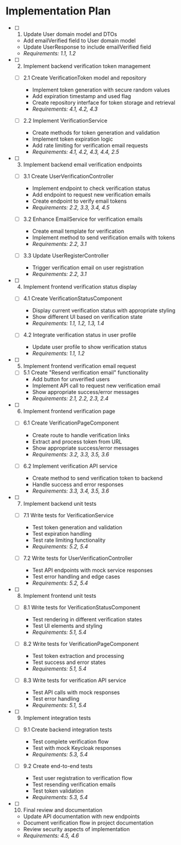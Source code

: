 # Implementation Plan

- [ ] 1. Update User domain model and DTOs
  - Add emailVerified field to User domain model
  - Update UserResponse to include emailVerified field
  - _Requirements: 1.1, 1.2_

- [ ] 2. Implement backend verification token management
  - [ ] 2.1 Create VerificationToken model and repository
    - Implement token generation with secure random values
    - Add expiration timestamp and used flag
    - Create repository interface for token storage and retrieval
    - _Requirements: 4.1, 4.2, 4.3_

  - [ ] 2.2 Implement VerificationService
    - Create methods for token generation and validation
    - Implement token expiration logic
    - Add rate limiting for verification email requests
    - _Requirements: 4.1, 4.2, 4.3, 4.4, 2.5_

- [ ] 3. Implement backend email verification endpoints
  - [ ] 3.1 Create UserVerificationController
    - Implement endpoint to check verification status
    - Add endpoint to request new verification emails
    - Create endpoint to verify email tokens
    - _Requirements: 2.2, 3.3, 3.4, 4.5_

  - [ ] 3.2 Enhance EmailService for verification emails
    - Create email template for verification
    - Implement method to send verification emails with tokens
    - _Requirements: 2.2, 3.1_

  - [ ] 3.3 Update UserRegisterController
    - Trigger verification email on user registration
    - _Requirements: 2.2, 3.1_

- [ ] 4. Implement frontend verification status display
  - [ ] 4.1 Create VerificationStatusComponent
    - Display current verification status with appropriate styling
    - Show different UI based on verification state
    - _Requirements: 1.1, 1.2, 1.3, 1.4_

  - [ ] 4.2 Integrate verification status in user profile
    - Update user profile to show verification status
    - _Requirements: 1.1, 1.2_

- [ ] 5. Implement frontend verification email request
  - [ ] 5.1 Create "Resend verification email" functionality
    - Add button for unverified users
    - Implement API call to request new verification email
    - Show appropriate success/error messages
    - _Requirements: 2.1, 2.2, 2.3, 2.4_

- [ ] 6. Implement frontend verification page
  - [ ] 6.1 Create VerificationPageComponent
    - Create route to handle verification links
    - Extract and process token from URL
    - Show appropriate success/error messages
    - _Requirements: 3.2, 3.3, 3.5, 3.6_

  - [ ] 6.2 Implement verification API service
    - Create method to send verification token to backend
    - Handle success and error responses
    - _Requirements: 3.3, 3.4, 3.5, 3.6_

- [ ] 7. Implement backend unit tests
  - [ ] 7.1 Write tests for VerificationService
    - Test token generation and validation
    - Test expiration handling
    - Test rate limiting functionality
    - _Requirements: 5.2, 5.4_

  - [ ] 7.2 Write tests for UserVerificationController
    - Test API endpoints with mock service responses
    - Test error handling and edge cases
    - _Requirements: 5.2, 5.4_

- [ ] 8. Implement frontend unit tests
  - [ ] 8.1 Write tests for VerificationStatusComponent
    - Test rendering in different verification states
    - Test UI elements and styling
    - _Requirements: 5.1, 5.4_

  - [ ] 8.2 Write tests for VerificationPageComponent
    - Test token extraction and processing
    - Test success and error states
    - _Requirements: 5.1, 5.4_

  - [ ] 8.3 Write tests for verification API service
    - Test API calls with mock responses
    - Test error handling
    - _Requirements: 5.1, 5.4_

- [ ] 9. Implement integration tests
  - [ ] 9.1 Create backend integration tests
    - Test complete verification flow
    - Test with mock Keycloak responses
    - _Requirements: 5.3, 5.4_

  - [ ] 9.2 Create end-to-end tests
    - Test user registration to verification flow
    - Test resending verification emails
    - Test token validation
    - _Requirements: 5.3, 5.4_

- [ ] 10. Final review and documentation
  - Update API documentation with new endpoints
  - Document verification flow in project documentation
  - Review security aspects of implementation
  - _Requirements: 4.5, 4.6_

